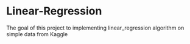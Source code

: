 # Linear-Regression
The goal of this project to implementing linear_regression algorithm on simple data from Kaggle
